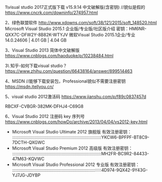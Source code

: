 1\visual studio 2017正式版下载 v15.9.14 中文破解版(含密钥)  //貌似是假的
https://www.cncrk.com/downinfo/274957.html

2、绿色联盟软件
http://www.xdowns.com/soft/38/121/2015/soft_148520.html
Microsoft Visual Studio 2015.1 企业版/专业版/社区版介绍
密钥：HM6NR-QXX7C-DFW2Y-8B82K-WTYJV
微软Visual Studio 2015.1企业/专业14.0.24606 | 4.01 GB | 4.04 GB

3、Visual Studio 2013 简体中文破解版
https://www.cnblogs.com/haoduoke/p/10238484.html

3\ 知乎-如何下载visual studio？
https://www.zhihu.com/question/66438164/answer/899514463

4、MSDN  //能够下载安装包，Professional貌似不需要注册密钥
https://msdn.itellyou.cn/

5、visual studio 2012激活码
https://www.jianshu.com/p/f89c0837457d

RBCXF-CVBGR-382MK-DFHJ4-C69G8

6、Visual Studio 2012 注册码 key 序列号
https://www.cnblogs.com/howDo/archive/2013/04/04/vs2012-key.html
- Microsoft Visual Studio Ultimate 2012 旗舰版 有效注册密钥：
:::::::::::::::::::::::::::::::::::::::::::::::::::::::::::::::::::::::::YKCW6-BPFPF-BT8C9-7DCTH-QXGWC
- Microsoft Visual Studio Premium 2012 高级版 有效注册密钥：
:::::::::::::::::::::::::::::::::::::::::::::::::::::::::::::::::::::::::MH2FR-BC9R2-84433-47M63-KQVWC
- Microsoft Visual Studio Professional 2012 专业版 有效注册密钥：
:::::::::::::::::::::::::::::::::::::::::::::::::::::::::::::::::::::::::4D974-9QX42-9Y43G-YJ7JG-JDYBP